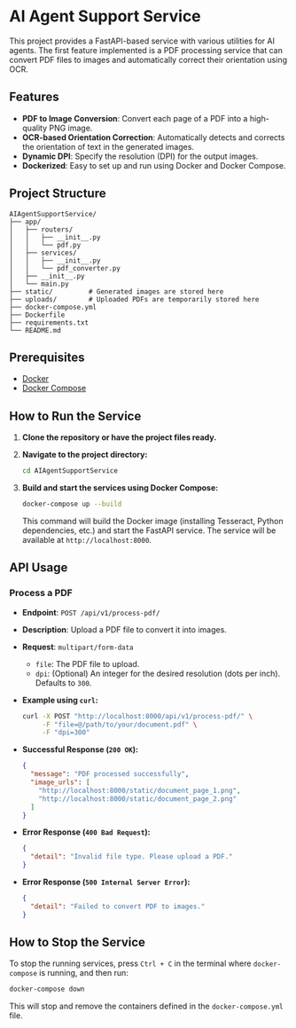 # AI Agent Support Service

This project provides a FastAPI-based service with various utilities for AI agents. The first feature implemented is a PDF processing service that can convert PDF files to images and automatically correct their orientation using OCR.

## Features

- **PDF to Image Conversion**: Convert each page of a PDF into a high-quality PNG image.
- **OCR-based Orientation Correction**: Automatically detects and corrects the orientation of text in the generated images.
- **Dynamic DPI**: Specify the resolution (DPI) for the output images.
- **Dockerized**: Easy to set up and run using Docker and Docker Compose.

## Project Structure

```
AIAgentSupportService/
├── app/
│   ├── routers/
│   │   ├── __init__.py
│   │   └── pdf.py
│   ├── services/
│   │   ├── __init__.py
│   │   └── pdf_converter.py
│   ├── __init__.py
│   └── main.py
├── static/         # Generated images are stored here
├── uploads/        # Uploaded PDFs are temporarily stored here
├── docker-compose.yml
├── Dockerfile
├── requirements.txt
└── README.md
```

## Prerequisites

- [Docker](https://docs.docker.com/get-docker/)
- [Docker Compose](https://docs.docker.com/compose/install/)

## How to Run the Service

1.  **Clone the repository or have the project files ready.**

2.  **Navigate to the project directory:**
    ```sh
    cd AIAgentSupportService
    ```

3.  **Build and start the services using Docker Compose:**
    ```sh
    docker-compose up --build
    ```
    This command will build the Docker image (installing Tesseract, Python dependencies, etc.) and start the FastAPI service. The service will be available at `http://localhost:8000`.

## API Usage

### Process a PDF

- **Endpoint**: `POST /api/v1/process-pdf/`
- **Description**: Upload a PDF file to convert it into images.
- **Request**: `multipart/form-data`
  - `file`: The PDF file to upload.
  - `dpi`: (Optional) An integer for the desired resolution (dots per inch). Defaults to `300`.

- **Example using `curl`:**
  ```sh
  curl -X POST "http://localhost:8000/api/v1/process-pdf/" \
       -F "file=@/path/to/your/document.pdf" \
       -F "dpi=300"
  ```

- **Successful Response (`200 OK`):**
  ```json
  {
    "message": "PDF processed successfully",
    "image_urls": [
      "http://localhost:8000/static/document_page_1.png",
      "http://localhost:8000/static/document_page_2.png"
    ]
  }
  ```

- **Error Response (`400 Bad Request`):**
  ```json
  {
    "detail": "Invalid file type. Please upload a PDF."
  }
  ```
- **Error Response (`500 Internal Server Error`):**
  ```json
  {
    "detail": "Failed to convert PDF to images."
  }
  ```

## How to Stop the Service

To stop the running services, press `Ctrl + C` in the terminal where `docker-compose` is running, and then run:
```sh
docker-compose down
```
This will stop and remove the containers defined in the `docker-compose.yml` file. 